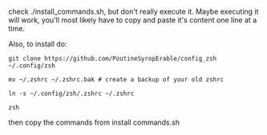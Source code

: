 check ./install_commands.sh, but don't really execute it. Maybe executing it will work, you'll most likely have to copy and paste
it's content one line at a time.

Also, to install do:

```
git clone https://github.com/PoutineSyropErable/config_zsh ~/.config/zsh

mv ~/.zshrc ~/.zshrc.bak # create a backup of your old zshrc

ln -s ~/.config/zsh/.zshrc ~/.zshrc

zsh
```

then copy the commands from install commands.sh
